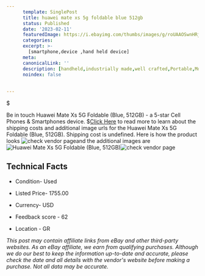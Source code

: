 ```yaml
---
      template: SinglePost
      title: huawei mate xs 5g foldable blue 512gb 
      status: Published
      date: '2023-02-11'
      featuredImage: https://i.ebayimg.com/thumbs/images/g/roUAAOSwnHRjzr3E/s-l225.jpg
      categories: 
      excerpt: >-
        [smartphone,device ,hand held device]
      meta:
      canonicalLink: ''
      description: [handheld,industrially made,well crafted,Portable,Mobile,Compact,Convenient,Lightweight,Maneuverable,Man-portable,Miniature,Carriable,Hand-held,Light,Holdable,Transportable,Mobile device,Pocket-sized,On-the-go,Wireless,Cordless,Compact size,Convenient size, smartphone,device ,hand held device]
      noindex: false
      
        
---
```

$

Be in touch Huawei Mate Xs 5G Foldable (Blue, 512GB) - a 5-star Cell Phones & Smartphones device.
$[Click Here](https://www.ebay.com/itm/255971301091?hash=item3b991416e3%3Ag%3AroUAAOSwnHRjzr3E&mkevt=1&mkcid=1&mkrid=711-53200-19255-0&campid=%253CePNCampaignId%253E&customid=%253CreferenceId%253E&toolid=10049) to read more to learn about the shipping costs and additional image urls for the Huawei Mate Xs 5G Foldable (Blue, 512GB). Shipping cost is undefined. Here is how the product looks ![check vendor page](https://i.ebayimg.com/thumbs/images/g/roUAAOSwnHRjzr3E/s-l225.jpg)and the additional images are![Huawei Mate Xs 5G Foldable (Blue, 512GB)](https://i.ebayimg.com/images/g/roUAAOSwnHRjzr3E/s-l1600.jpg)![check vendor page](https://origin-galleryplus.ebayimg.com/ws/web/255971301091_2_0_1/225x225.jpg,https://origin-galleryplus.ebayimg.com/ws/web/255971301091_3_0_1/225x225.jpg,https://origin-galleryplus.ebayimg.com/ws/web/255971301091_4_0_1/225x225.jpg,https://origin-galleryplus.ebayimg.com/ws/web/255971301091_5_0_1/225x225.jpg)



 ## Technical Facts 



     
      

 - Condition- Used 


      

 - Listed Price- 1755.00 


      

 - Currency- USD 


      

 - Feedback score - 62 


      

 - Location - GR 


      
      

 *_This post may contain affiliate links from eBay and other third-party websites. As an eBay affiliate, we earn from qualifying purchases. Although we do our best to keep the information up-to-date and accurate, please check the date and all details with the vendor's website before making a purchase. Not all data may be accurate._*






